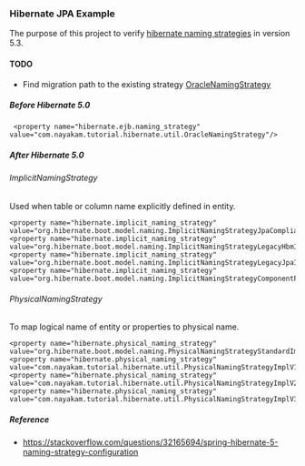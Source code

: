 ### Hibernate JPA Example

The purpose of this project to verify [hibernate naming strategies](https://docs.jboss.org/hibernate/orm/5.3/userguide/html_single/chapters/domain/naming.html) in version 5.3.

#### TODO
* Find migration path to the existing strategy [OracleNamingStrategy](https://code.google.com/archive/p/hibernate-naming-strategy-for-oracle/)

##### Before Hibernate 5.0
```
 <property name="hibernate.ejb.naming_strategy" value="com.nayakam.tutorial.hibernate.util.OracleNamingStrategy"/>
 ```
 
##### After Hibernate 5.0
 
###### ImplicitNamingStrategy

Used when table or column name explicitly defined in entity.
```$
<property name="hibernate.implicit_naming_strategy" value="org.hibernate.boot.model.naming.ImplicitNamingStrategyJpaCompliantImpl"/>
<property name="hibernate.implicit_naming_strategy" value="org.hibernate.boot.model.naming.ImplicitNamingStrategyLegacyHbmImpl"/>
<property name="hibernate.implicit_naming_strategy" value="org.hibernate.boot.model.naming.ImplicitNamingStrategyLegacyJpaImpl"/>
<property name="hibernate.implicit_naming_strategy" value="org.hibernate.boot.model.naming.ImplicitNamingStrategyComponentPathImpl"/>
```

###### PhysicalNamingStrategy

To map logical name of entity or properties to physical name.
```
<property name="hibernate.physical_naming_strategy" value="org.hibernate.boot.model.naming.PhysicalNamingStrategyStandardImpl"/>
<property name="hibernate.physical_naming_strategy" value="com.nayakam.tutorial.hibernate.util.PhysicalNamingStrategyImplV1"/>
<property name="hibernate.physical_naming_strategy" value="com.nayakam.tutorial.hibernate.util.PhysicalNamingStrategyImplV2"/>
<property name="hibernate.physical_naming_strategy" value="com.nayakam.tutorial.hibernate.util.PhysicalNamingStrategyImplV3"/>
```
 
##### Reference 

* https://stackoverflow.com/questions/32165694/spring-hibernate-5-naming-strategy-configuration